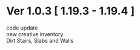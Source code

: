 # Ver 1.0.3 [ 1.19.3 - 1.19.4 ]

code update  
new creative inventory  
Dirt Stairs, Slabs and Walls